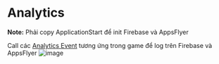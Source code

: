 # Analytics

**Note:** Phải copy ApplicationStart để init Firebase và AppsFlyer

Call các [Analytics Event](https://github.com/rocketsaigon/RocketSgSdk/blob/master/Assets/_SDK/Analytics/AnalyticsEvent.cs#L6) tương ứng trong game để log trên Firebase và AppsFlyer
![image](https://user-images.githubusercontent.com/1218572/192414300-0cc705d9-31c7-407f-af62-3b0519a80bb7.png)
